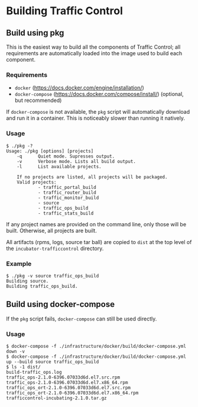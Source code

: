 Building Traffic Control
========================

Build using pkg
---------------

This is the easiest way to build all the components of Traffic Control;
all requirements are automatically loaded into the image used to build
each component.

### Requirements

-   `docker` (<https://docs.docker.com/engine/installation/>)
-   `docker-compose` (<https://docs.docker.com/compose/install/>)
    (optional, but recommended)

If `docker-compose` is not available, the `pkg` script will
automatically download and run it in a container. This is noticeably
slower than running it natively.

### Usage

    $ ./pkg -?
    Usage: ./pkg [options] [projects]
        -q      Quiet mode. Supresses output.
        -v      Verbose mode. Lists all build output.
        -l      List available projects.

        If no projects are listed, all projects will be packaged.
        Valid projects:
                - traffic_portal_build
                - traffic_router_build
                - traffic_monitor_build
                - source
                - traffic_ops_build
                - traffic_stats_build

If any project names are provided on the command line, only those will
be built. Otherwise, all projects are built.

All artifacts (rpms, logs, source tar ball) are copied to `dist` at the
top level of the `incubator-trafficcontrol` directory.

### Example

    $ ./pkg -v source traffic_ops_build
    Building source.
    Building traffic_ops_build.

Build using docker-compose
--------------------------

If the `pkg` script fails, `docker-compose` can still be used directly.

### Usage

    $ docker-compose -f ./infrastructure/docker/build/docker-compose.yml down -v
    $ docker-compose -f ./infrastructure/docker/build/docker-compose.yml up --build source traffic_ops_build
    $ ls -1 dist/
    build-traffic_ops.log
    traffic_ops-2.1.0-6396.07033d6d.el7.src.rpm
    traffic_ops-2.1.0-6396.07033d6d.el7.x86_64.rpm
    traffic_ops_ort-2.1.0-6396.07033d6d.el7.src.rpm
    traffic_ops_ort-2.1.0-6396.07033d6d.el7.x86_64.rpm
    trafficcontrol-incubating-2.1.0.tar.gz
